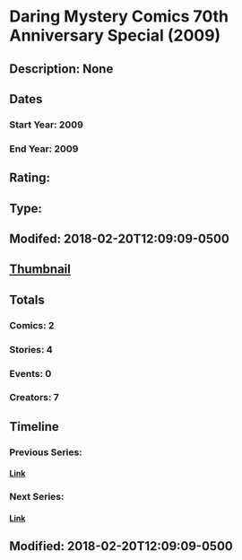 # Daring Mystery Comics 70th Anniversary Special (2009)
## Description: None
## Dates
### Start Year: 2009
### End Year: 2009
## Rating: 
## Type: 
## Modifed: 2018-02-20T12:09:09-0500
## [Thumbnail](http://i.annihil.us/u/prod/marvel/i/mg/6/70/5a8c5617d5c33.jpg)
## Totals
### Comics: 2
### Stories: 4
### Events: 0
### Creators: 7
## Timeline
### Previous Series: 
#### [Link]()
### Next Series: 
#### [Link]()
## Modified: 2018-02-20T12:09:09-0500
